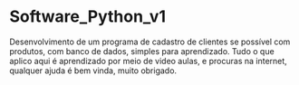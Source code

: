 # Software_Python_v1
Desenvolvimento de um programa de cadastro de clientes se possível com produtos, com banco de dados, simples para aprendizado. Tudo o que aplico aqui é aprendizado por meio de video aulas, e procuras na internet, qualquer ajuda é bem vinda, muito obrigado.
